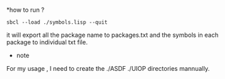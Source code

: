 *how to run ?

`sbcl --load ./symbols.lisp --quit`

it will export all the package name to packages.txt and the symbols in each package to individual txt file.

* note 

For my usage , I need to create the ./ASDF ./UIOP directories mannually.
